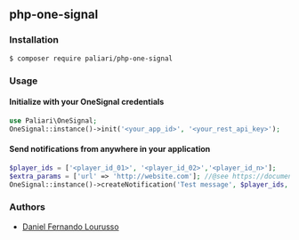 ## php-one-signal

### Installation
	
	$ composer require paliari/php-one-signal
	
### Usage

#### Initialize with your OneSignal credentials

```php
use Paliari\OneSignal;
OneSignal::instance()->init('<your_app_id>', '<your_rest_api_key>');
```
    
#### Send notifications from anywhere in your application

```php
$player_ids = ['<player_id_01>', '<player_id_02>','<player_id_n>'];
$extra_params = ['url' => 'http://website.com']; //@see https://documentation.onesignal.com/reference#create-notification
OneSignal::instance()->createNotification('Test message', $player_ids, $extra_params);
```
    
### Authors

- [Daniel Fernando Lourusso](http://dflourusso.com.br)